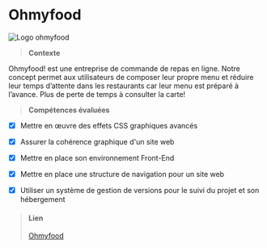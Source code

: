 # Ohmyfood

 <img  src="./images/ohmyfood.png"  alt="Logo ohmyfood">
 
> **Contexte**

Ohmyfood! est une entreprise de commande de repas en ligne. Notre concept permet aux utilisateurs de composer leur propre menu et réduire leur temps d’attente dans les restaurants car leur menu est préparé à l’avance. Plus de perte de temps à consulter la carte!

> **Compétences évaluées**

 - [x] Mettre en œuvre des effets CSS graphiques avancés
 - [x] Assurer la cohérence graphique d'un site web
 - [x] Mettre en place son environnement Front-End
 - [x] Mettre en place une structure de navigation pour un site web
 - [x] Utiliser un système de gestion de versions pour le suivi du projet et son hébergement


> <h4>Lien</h4>
> <a href="https://jonathanjm1.github.io/Projet_Ohmyfood/" target="_blank">Ohmyfood</a>

